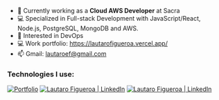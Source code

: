 - 💼 Currently working as a **Cloud AWS Developer** at Sacra 
- 💻 Specialized in Full-stack Development with JavaScript/React,  Node.js, PostgreSQL, MongoDB and AWS.
- 🎯 Interested in DevOps
- 💻 Work portfolio: https://lautarofigueroa.vercel.app/
- 📫 Gmail: lautaroef@gmail.com

### Technologies I use:
<!---
<ul>
    <li>React.js</li>
    <li>TypeScript</li>
    <li>Next.js</li>
    <li>Node.js</li>
    <li>Amazon Web Services (AWS)</li>
    <li>MySQL</li>
    <li>PostgreSQL</li>
    <li>MongoDB</li>
    <li>Prisma</li>
    <li>PlanetScale</li>
    <li>Git</li>
    <li>GitHub</li>
</ul>


<div>
  <img height="38" width="38" alt="React" src="https://raw.githubusercontent.com/Lautaroef/Lautaroef/14914eff5a59f9bbcda8cdb50b484b8629c3983b/technologies/react.svg"/>
  <img height="38" width="38" alt="TypeScript" src="https://raw.githubusercontent.com/Lautaroef/Lautaroef/14914eff5a59f9bbcda8cdb50b484b8629c3983b/technologies/typescript.svg" />
  <img height="38" width="38" alt="Next.js" src="https://raw.githubusercontent.com/Lautaroef/Lautaroef/14914eff5a59f9bbcda8cdb50b484b8629c3983b/technologies/nextjs.svg" />
  <img height="38" width="38" alt="Node.js" src="https://raw.githubusercontent.com/Lautaroef/Lautaroef/14914eff5a59f9bbcda8cdb50b484b8629c3983b/technologies/nodejs.svg" />
   <img height="38" width="38" alt="AWS" src="https://raw.githubusercontent.com/Lautaroef/Lautaroef/main/technologies/aws.png" />
    <img height="38" width="38" alt="PostgreSQL" src="https://raw.githubusercontent.com/Lautaroef/Lautaroef/main/technologies/postgresql.png" />
    <img height="38" width="38" alt="MySQL" src="https://raw.githubusercontent.com/Lautaroef/Lautaroef/14914eff5a59f9bbcda8cdb50b484b8629c3983b/technologies/mysql.svg" />
  <img height="38" width="38" alt="MongoDB" src="https://raw.githubusercontent.com/Lautaroef/Lautaroef/14914eff5a59f9bbcda8cdb50b484b8629c3983b/technologies/mongodb.svg" />
  <img height="38" width="38" alt="Prisma" src="https://raw.githubusercontent.com/Lautaroef/Lautaroef/14914eff5a59f9bbcda8cdb50b484b8629c3983b/technologies/prisma.svg" />
  <img height="38" width="38" alt="PlanetScale" src="https://raw.githubusercontent.com/Lautaroef/Lautaroef/14914eff5a59f9bbcda8cdb50b484b8629c3983b/technologies/planetscale.svg" />
  <img height="38" width="38" alt="GIT" src="https://raw.githubusercontent.com/Lautaroef/Lautaroef/14914eff5a59f9bbcda8cdb50b484b8629c3983b/technologies/git.svg" />
</div>

### Other links:
-->
<a href="https://lautarofigueroa.vercel.app/" target="_blank"><img src="https://img.shields.io/badge/Portfolio-%23000000.svg?style=for-the-badge&logo=firefox&logoColor=#FF7139" alt="Portfolio"></a>
<a href="mailto:lautaroef@gmail.com" target="_blank"><img src="https://img.shields.io/badge/Gmail-D14836?style=for-the-badge&logo=gmail&logoColor=white" alt ="Lautaro Figueroa | LinkedIn"/></a>
<a href="https://www.linkedin.com/in/lautaro-figueroa-it/" target="_blank"><img src="https://img.shields.io/badge/linkedin-%230077B5.svg?style=for-the-badge&logo=linkedin&logoColor=white" alt ="Lautaro Figueroa | LinkedIn"/></a>

